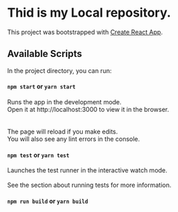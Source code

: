 # Thid is my Local repository.  
This project was bootstrapped with [Create React App](https://github.com/facebookincubator/create-react-app).

## Available Scripts    

In the project directory, you can run: 
#### `npm start` or `yarn start`   
Runs the app in the development mode.<br>
Open it at http://localhost:3000 to view it in the browser. <br><br>    
The page will reload if you make edits.<br>
You will also see any lint errors in the console.          

#### `npm test` or `yarn test`<br>  
Launches the test runner in the interactive watch mode.<br>         
See the section about running tests for more information.              

#### `npm run build` or `yarn build`        
